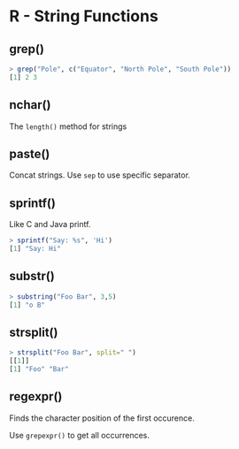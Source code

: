 # R - String Functions



## grep()

```R
> grep("Pole", c("Equator", "North Pole", "South Pole"))
[1] 2 3
```



## nchar()

The `length()` method for strings



## paste()

Concat strings. Use `sep` to use specific separator.



## sprintf()

Like C and Java printf.

```R
> sprintf("Say: %s", 'Hi')
[1] "Say: Hi"
```


## substr()

```R
> substring("Foo Bar", 3,5)
[1] "o B"
```


## strsplit()

```R
> strsplit("Foo Bar", split=" ")
[[1]]
[1] "Foo" "Bar"
```


## regexpr()

Finds the character position of the first occurence.

Use `grepexpr()` to get all occurrences.